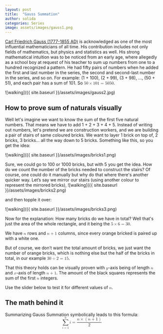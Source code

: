```yaml
---
layout: post
title:  "Gauss Summation"
author: solida
categories: Series
image: assets/images/gauss1.png
---
```

[Carl Friedrich Gauss (1777-1855 AD)](https://en.wikipedia.org/wiki/Carl_Friedrich_Gauss) is acknowledged as one of the most influential mathematicians of all time. His contribution includes not 
only fields of mathematics, but physics and statistics as well. His strong mathematical intuition was to be noticed from an early age, where 
allegedly as a school boy at request of his teacher to sum up numbers from one to a hundred recognized a pattern. 
He had fifty pairs of numbers when he added the first and last number in the series, the second and second-last number in the series, and so on. 
For example: (1 + 100), (2 + 99), (3 + 98), ..., (50 + 51), and each pair has a sum of 101. So <math display="inline"> <mrow> <mn>50</mn> <mo>&times;</mo> <mn>101</mn> <mo>=</mo> <mn>5050</mn> </mrow> </math>.

![walking]({{ site.baseurl }}/assets/images/gauss2.jpg)

## How to prove sum of naturals visually

Well let's imagine we want to know the sum of the first five natural numbers. That means we have to
add 1 + 2 + 3 + 4 + 5. Instead of writing out numbers, let's pretend we are construction workers, and we are building a pair of stairs of same coloured bricks. 
We want to layer 1 brick on top of, 2 bricks, 3 bricks… all the way down to 5 bricks. Something like this, so you get the idea:

![walking]({{ site.baseurl }}/assets/images/bricks1.png)

Sure, we could go to 100 or 1000 bricks, but with 5 you get the idea. How do we count the number of the bricks needed to construct the stairs?
Of course, one could do it manually but why do that where there's another quicker way.
Let’s say we mirror our stairs  (using another colour to represent the mirrored bricks),
![walking]({{ site.baseurl }}/assets/images/bricks2.png)

and then topple it over:

![walking]({{ site.baseurl }}/assets/images/bricks3.png)

Now for the explanation: How many bricks do we have in total? Well that's just the area of the whole rectangle,
and it being the <math display="inline"><mn>5</mn><mo>&times;</mo><mn>6</mn><mo>=</mo><mn>30</mn></math>.

We have <math display="inline"><mi>n</mi></math> rows and <math display="inline"><mi>n</mi><mo>+</mo><mn>1</mn></math> columns, since every orange bricked is paired up with a white one.


But of course, we don’t want the total amount of bricks, we just want the number of orange bricks, which is nothing else but the half of the bricks in total, in our example <math display="inline"><mn>30</mn><mo>&divide;</mo><mn>2</mn><mo>=</mo><mn>15</mn></math>.

That this theory holds can be visually proven with <math display="inline"><mi>y</mi></math>-axis being of length <math display="inline"><mi>n</mi></math> and <math display="inline"><mi>x</mi></math>-axis of length <math display="inline"><mi>n</mi><mo>+</mo><mn>1</mn></math>. The amount of the black squares represents the sum of the first <math display="inline"><mi>n</mi></math> integers.


Use the slider below to test it for different values of <math display="inline"><mi>n</mi></math>.

<div id="observablehq-ab34f0a5">
  <div class="observablehq-viewof-count"></div>
  <div class="observablehq-viewof-test2"></div>
</div>
<script type="module">
  import {Runtime, Inspector} from "https://cdn.jsdelivr.net/npm/@observablehq/runtime@4/dist/runtime.js";
  import define from "https://api.observablehq.com/@864af2bf64442aa6/grid-inputs.js?v=3";
  (new Runtime).module(define, name => {
    if (name === "viewof count") return Inspector.into("#observablehq-ab34f0a5 .observablehq-viewof-count")();
    if (name === "viewof test2") return Inspector.into("#observablehq-ab34f0a5 .observablehq-viewof-test2")();
  });
</script>

## The math behind it
Summarizing Gauss Summation symbolically leads to this formula:
<math display="block" xmlns="http://www.w3.org/1998/Math/MathML">
  <mrow>
    <munderover>
      <mo>∑</mo>
      <mrow>
        <mi>i</mi>
        <mo>=</mo>
        <mn>1</mn>
      </mrow>
      <mi>n</mi>
    </munderover>
    <mi>i</mi>
    <mo>=</mo>
    <mfrac>
      <mrow>
        <mi>n</mi>
        <mo>&times;</mo>
        <mrow>
          <mo stretchy="true" form="prefix">(</mo>
          <mi>n</mi>
          <mo>+</mo>
          <mn>1</mn>
          <mo stretchy="true" form="postfix">)</mo>
        </mrow>
      </mrow>
      <mn>2</mn>
    </mfrac>
  </mrow>
</math>


